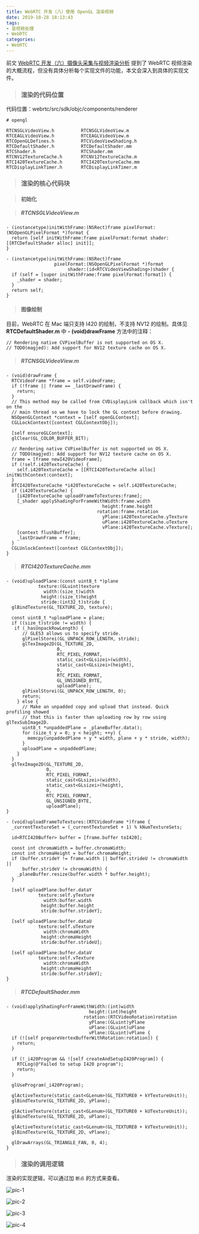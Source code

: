 ```yaml
---
title: WebRTC 开发（八）使用 OpenGL 渲染视频
date: 2019-10-28 18:13:43
tags:
- 音视频处理
- WebRTC
categories:
- WebRTC
---
```


前文 [WebRTC 开发（六）摄像头采集与视频渲染分析](https://depthlove.github.io/2019/10/22/webrtc-development-6-video-rendering-analysis/) 提到了 WebRTC 视频渲染的大概流程，但没有具体分析每个实现文件的功能，本文会深入到具体的实现文件。

> ### 渲染的代码位置

代码位置：webrtc/src/sdk/objc/components/renderer

```
# opengl

RTCNSGLVideoView.h          RTCNSGLVideoView.m
RTCEAGLVideoView.h          RTCEAGLVideoView.m
RTCOpenGLDefines.h          RTCVideoViewShading.h
RTCDefaultShader.h          RTCDefaultShader.mm
RTCShader.h                 RTCShader.mm
RTCNV12TextureCache.h       RTCNV12TextureCache.m
RTCI420TextureCache.h       RTCI420TextureCache.mm
RTCDisplayLinkTimer.h       RTCDisplayLinkTimer.m
```

<!-- more -->

> ### 渲染的核心代码块

> #### 初始化

> ##### RTCNSGLVideoView.m

```
- (instancetype)initWithFrame:(NSRect)frame pixelFormat:(NSOpenGLPixelFormat *)format {
  return [self initWithFrame:frame pixelFormat:format shader:[[RTCDefaultShader alloc] init]];
}

- (instancetype)initWithFrame:(NSRect)frame
                  pixelFormat:(NSOpenGLPixelFormat *)format
                       shader:(id<RTCVideoViewShading>)shader {
  if (self = [super initWithFrame:frame pixelFormat:format]) {
    _shader = shader;
  }
  return self;
}

```

> #### 图像绘制

目前，WebRTC 在 Mac 端只支持 I420 的绘制，不支持 NV12 的绘制。具体见 **RTCDefaultShader.m** 中 **- (void)drawFrame** 方法中的注释： 

```
// Rendering native CVPixelBuffer is not supported on OS X.
// TODO(magjed): Add support for NV12 texture cache on OS X.
```

> ##### RTCNSGLVideoView.m

```
- (void)drawFrame {
  RTCVideoFrame *frame = self.videoFrame;
  if (!frame || frame == _lastDrawnFrame) {
    return;
  }
  // This method may be called from CVDisplayLink callback which isn't on the
  // main thread so we have to lock the GL context before drawing.
  NSOpenGLContext *context = [self openGLContext];
  CGLLockContext([context CGLContextObj]);

  [self ensureGLContext];
  glClear(GL_COLOR_BUFFER_BIT);

  // Rendering native CVPixelBuffer is not supported on OS X.
  // TODO(magjed): Add support for NV12 texture cache on OS X.
  frame = [frame newI420VideoFrame];
  if (!self.i420TextureCache) {
    self.i420TextureCache = [[RTCI420TextureCache alloc] initWithContext:context];
  }
  RTCI420TextureCache *i420TextureCache = self.i420TextureCache;
  if (i420TextureCache) {
    [i420TextureCache uploadFrameToTextures:frame];
    [_shader applyShadingForFrameWithWidth:frame.width
                                    height:frame.height
                                  rotation:frame.rotation
                                    yPlane:i420TextureCache.yTexture
                                    uPlane:i420TextureCache.uTexture
                                    vPlane:i420TextureCache.vTexture];
    [context flushBuffer];
    _lastDrawnFrame = frame;
  }
  CGLUnlockContext([context CGLContextObj]);
}
```

> ##### RTCI420TextureCache.mm

```
- (void)uploadPlane:(const uint8_t *)plane
            texture:(GLuint)texture
              width:(size_t)width
             height:(size_t)height
             stride:(int32_t)stride {
  glBindTexture(GL_TEXTURE_2D, texture);

  const uint8_t *uploadPlane = plane;
  if ((size_t)stride != width) {
   if (_hasUnpackRowLength) {
      // GLES3 allows us to specify stride.
      glPixelStorei(GL_UNPACK_ROW_LENGTH, stride);
      glTexImage2D(GL_TEXTURE_2D,
                   0,
                   RTC_PIXEL_FORMAT,
                   static_cast<GLsizei>(width),
                   static_cast<GLsizei>(height),
                   0,
                   RTC_PIXEL_FORMAT,
                   GL_UNSIGNED_BYTE,
                   uploadPlane);
      glPixelStorei(GL_UNPACK_ROW_LENGTH, 0);
      return;
    } else {
      // Make an unpadded copy and upload that instead. Quick profiling showed
      // that this is faster than uploading row by row using glTexSubImage2D.
      uint8_t *unpaddedPlane = _planeBuffer.data();
      for (size_t y = 0; y < height; ++y) {
        memcpy(unpaddedPlane + y * width, plane + y * stride, width);
      }
      uploadPlane = unpaddedPlane;
    }
  }
  glTexImage2D(GL_TEXTURE_2D,
               0,
               RTC_PIXEL_FORMAT,
               static_cast<GLsizei>(width),
               static_cast<GLsizei>(height),
               0,
               RTC_PIXEL_FORMAT,
               GL_UNSIGNED_BYTE,
               uploadPlane);
}

- (void)uploadFrameToTextures:(RTCVideoFrame *)frame {
  _currentTextureSet = (_currentTextureSet + 1) % kNumTextureSets;

  id<RTCI420Buffer> buffer = [frame.buffer toI420];

  const int chromaWidth = buffer.chromaWidth;
  const int chromaHeight = buffer.chromaHeight;
  if (buffer.strideY != frame.width || buffer.strideU != chromaWidth ||
      buffer.strideV != chromaWidth) {
    _planeBuffer.resize(buffer.width * buffer.height);
  }

  [self uploadPlane:buffer.dataY
            texture:self.yTexture
              width:buffer.width
             height:buffer.height
             stride:buffer.strideY];

  [self uploadPlane:buffer.dataU
            texture:self.uTexture
              width:chromaWidth
             height:chromaHeight
             stride:buffer.strideU];

  [self uploadPlane:buffer.dataV
            texture:self.vTexture
              width:chromaWidth
             height:chromaHeight
             stride:buffer.strideV];
}
```

> ##### RTCDefaultShader.mm

```
- (void)applyShadingForFrameWithWidth:(int)width
                               height:(int)height
                             rotation:(RTCVideoRotation)rotation
                               yPlane:(GLuint)yPlane
                               uPlane:(GLuint)uPlane
                               vPlane:(GLuint)vPlane {
  if (![self prepareVertexBufferWithRotation:rotation]) {
    return;
  }

  if (!_i420Program && ![self createAndSetupI420Program]) {
    RTCLog(@"Failed to setup I420 program");
    return;
  }

  glUseProgram(_i420Program);

  glActiveTexture(static_cast<GLenum>(GL_TEXTURE0 + kYTextureUnit));
  glBindTexture(GL_TEXTURE_2D, yPlane);

  glActiveTexture(static_cast<GLenum>(GL_TEXTURE0 + kUTextureUnit));
  glBindTexture(GL_TEXTURE_2D, uPlane);

  glActiveTexture(static_cast<GLenum>(GL_TEXTURE0 + kVTextureUnit));
  glBindTexture(GL_TEXTURE_2D, vPlane);

  glDrawArrays(GL_TRIANGLE_FAN, 0, 4);
}
```

> ### 渲染的调用逻辑

渲染的实现逻辑，可以通过加 `断点` 的方式来查看。

![pic-1](https://raw.githubusercontent.com/depthlove/depthloveBlog/master/source/images/webrtc-development-8-render-video-with-opengl/pic-1.png)

![pic-2](https://raw.githubusercontent.com/depthlove/depthloveBlog/master/source/images/webrtc-development-8-render-video-with-opengl/pic-2.png)

![pic-3](https://raw.githubusercontent.com/depthlove/depthloveBlog/master/source/images/webrtc-development-8-render-video-with-opengl/pic-3.png)

![pic-4](https://raw.githubusercontent.com/depthlove/depthloveBlog/master/source/images/webrtc-development-8-render-video-with-opengl/pic-4.png)






